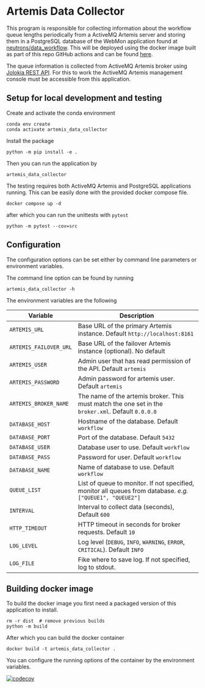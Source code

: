 # Artemis Data Collector

This program is responsible for collecting information about the workflow queue lengths periodically from a ActiveMQ Artemis server and storing them in a PostgreSQL database of the WebMon application found at [neutrons/data_workflow](https://github.com/neutrons/data_workflow/). This will be deployed using the docker image built as part of this repo GitHub actions and can be found [here](https://github.com/orgs/neutrons/packages/container/package/artemis_data_collector/artemis_data_collector).

The queue information is collected from ActiveMQ Artemis broker using [Jolokia REST API](https://activemq.apache.org/components/artemis/documentation/latest/management.html#exposing-jmx-using-jolokia). For this to work the ActiveMQ Artemis management console must be accessible from this application.

## Setup for local development and testing

Create and activate the conda environment

```
conda env create
conda activate artemis_data_collector
```

Install the package

```
python -m pip install -e .
```

Then you can run the application by

```
artemis_data_collector
```

The testing requires both ActiveMQ Artemis and PostgreSQL applications running. This can be easily done with the provided docker compose file.

```
docker compose up -d
```

after which you can run the unittests with ``pytest``

```
python -m pytest --cov=src
```

## Configuration

The configuration options can be set either by command line parameters or environment variables.

The command line option can be found by running

```
artemis_data_collector -h
```

The environment variables are the following

| Variable | Description |
| -------- | ----------- |
| ``ARTEMIS_URL`` | Base URL of the primary Artemis instance. Default ``http://localhost:8161``|
| ``ARTEMIS_FAILOVER_URL`` | Base URL of the failover Artemis instance (optional). No default |
| ``ARTEMIS_USER`` | Admin user that has read permission of the API. Default ``artemis`` |
| ``ARTEMIS_PASSWORD`` | Admin password for artemis user. Default ``artemis`` |
| ``ARTEMIS_BROKER_NAME`` | The name of the artemis broker. This must match the one set in the ``broker.xml``. Default ``0.0.0.0`` |
| ``DATABASE_HOST`` | Hostname of the database. Default ``workflow`` |
| ``DATABASE_PORT`` | Port of the database. Default ``5432`` |
| ``DATABASE_USER`` | Database user to use. Default ``workflow`` |
| ``DATABASE_PASS`` | Password for user. Default ``workflow`` |
| ``DATABASE_NAME`` | Name of database to use. Default ``workflow`` |
| ``QUEUE_LIST`` | List of queue to monitor. If not specified, monitor all queues from database. _e.g._ ``["QUEUE1", "QUEUE2"]`` |
| ``INTERVAL`` | Interval to collect data (seconds), Default ``600`` |
| ``HTTP_TIMEOUT`` | HTTP timeout in seconds for broker requests. Default ``10`` |
| ``LOG_LEVEL`` | Log level (``DEBUG``, ``INFO``, ``WARNING``, ``ERROR``, ``CRITICAL``). Default ``INFO`` |
| ``LOG_FILE`` | Fike where to save log. If not specified, log to stdout. |

## Building docker image

To build the docker image you first need a packaged version of this application to install.

```
rm -r dist  # remove previous builds
python -m build
```

After which you can build the docker container

```
docker build -t artemis_data_collector .
```

You can configure the running options of the container by the environment variables.

[![codecov](https://codecov.io/gh/neutrons/artemis_data_collector/graph/badge.svg?token=PAP1KRTOR0)](https://codecov.io/gh/neutrons/artemis_data_collector)
